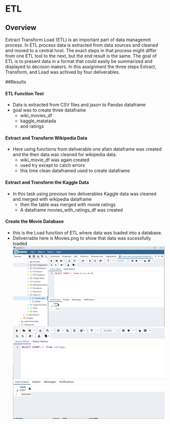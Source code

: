 # ETL
## Overview 
Extract Transform Load (ETL) is an important part of data managemnt process.  In ETL process data is extracted from data sources and cleaned and moved to a central host. The exact steps in that process might differ from one ETL tool to the next, but the end result is the same. The goal of ETL is to present data in a format that could easily be summarized and displayed to decision makers. In this assignment the three steps Extract, Transform, and Load was achived by four deliverables. 

##Results 

#### ETL Function Test
- Data is extracted from CSV files and jason to Pandas dataframe
- goal was to create three dataframe 
    - wiki_movies_df
    - kaggle_matatada
    - and ratings

#### Extract and Transform Wikipedia Data 
- Here using functions from deliverable one afain dataframe was created and the then data was cleaned for wikipedia data. 
    - wiki_movie_df was again created 
    - used try except to catch errors 
    - this time clean dataframed used to create dataframe
    
 #### Extract and Transform the Kaggle Data
 - In this task using previous two deliverables Kaggle data was cleaned and merged with wikipedia dataframe 
     - then the table was merged with movie ratings 
     - A dataframe movies_with_ratings_df was created

#### Create the Movie Database
- this is the Load function of ETL where data was loaded into a database.      
- Deliverrable here is Movies.png to show that data was sucessfully loaded 
![movies.png](https://github.com/h4mm4d/ETL/blob/main/Resources/movies_query.PNG?raw=true)
![ratings.png](https://github.com/h4mm4d/ETL/blob/main/Resources/ratings_query.png?raw=true)